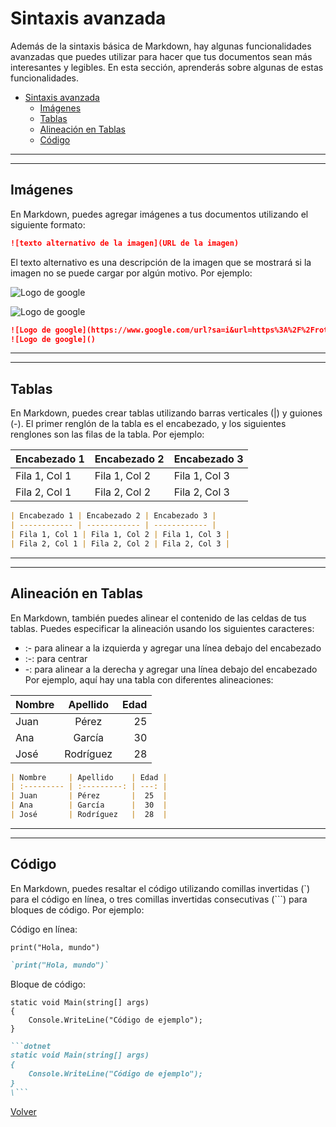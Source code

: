 # Sintaxis avanzada

Además de la sintaxis básica de Markdown, hay algunas funcionalidades avanzadas que puedes utilizar para hacer que tus documentos sean más interesantes y legibles. En esta sección, aprenderás sobre algunas de estas funcionalidades.

- [Sintaxis avanzada](#sintaxis-avanzada)
  - [Imágenes](#imágenes)
  - [Tablas](#tablas)
  - [Alineación en Tablas](#alineación-en-tablas)
  - [Código](#código)


--------------
--------------
## Imágenes
En Markdown, puedes agregar imágenes a tus documentos utilizando el siguiente formato:

```markdown
![texto alternativo de la imagen](URL de la imagen)
```

El texto alternativo es una descripción de la imagen que se mostrará si la imagen no se puede cargar por algún motivo. Por ejemplo:

![Logo de google]()

![Logo de google](https://www.google.com/url?sa=i&url=https%3A%2F%2Frotulosmatesanz.com%2Fblog%2Fhistoria-del-logo-de-google%2F&psig=AOvVaw19C4moWrgKvFl2rXZFl7js&ust=1685555503430000&source=images&cd=vfe&ved=0CBEQjRxqFwoTCJjL-9nNnf8CFQAAAAAdAAAAABAE)

```markdown
![Logo de google](https://www.google.com/url?sa=i&url=https%3A%2F%2Frotulosmatesanz.com%2Fblog%2Fhistoria-del-logo-de-google%2F&psig=AOvVaw19C4moWrgKvFl2rXZFl7js&ust=1685555503430000&source=images&cd=vfe&ved=0CBEQjRxqFwoTCJjL-9nNnf8CFQAAAAAdAAAAABAE)
![Logo de google]()
```

--------------
--------------

## Tablas
En Markdown, puedes crear tablas utilizando barras verticales (|) y guiones (-). El primer renglón de la tabla es el encabezado, y los siguientes renglones son las filas de la tabla. Por ejemplo:

| Encabezado 1 | Encabezado 2 | Encabezado 3 |
| ------------ | ------------ | ------------ |
| Fila 1, Col 1 | Fila 1, Col 2 | Fila 1, Col 3 |
| Fila 2, Col 1 | Fila 2, Col 2 | Fila 2, Col 3 |

```markdown
| Encabezado 1 | Encabezado 2 | Encabezado 3 |
| ------------ | ------------ | ------------ |
| Fila 1, Col 1 | Fila 1, Col 2 | Fila 1, Col 3 |
| Fila 2, Col 1 | Fila 2, Col 2 | Fila 2, Col 3 |
```

--------------
--------------

## Alineación en Tablas

En Markdown, también puedes alinear el contenido de las celdas de tus tablas. Puedes especificar la alineación usando los siguientes caracteres:

- :- para alinear a la izquierda y agregar una línea debajo del encabezado
- :-: para centrar
- -: para alinear a la derecha y agregar una línea debajo del encabezado
Por ejemplo, aquí hay una tabla con diferentes alineaciones:

| Nombre     | Apellido    | Edad |
| :--------- | :---------: | ---: |
| Juan       | Pérez       |  25  |
| Ana        | García      |  30  |
| José       | Rodríguez   |  28  |

```markdown
| Nombre     | Apellido    | Edad |
| :--------- | :---------: | ---: |
| Juan       | Pérez       |  25  |
| Ana        | García      |  30  |
| José       | Rodríguez   |  28  |
```
--------------
--------------

## Código
En Markdown, puedes resaltar el código utilizando comillas invertidas (`) para el código en línea, o tres comillas invertidas consecutivas (```) para bloques de código. Por ejemplo:

Código en línea: 

`print("Hola, mundo")`
```markdown
`print("Hola, mundo")`
```


Bloque de código:
```dotnet
static void Main(string[] args)
{
    Console.WriteLine("Código de ejemplo");
}
```

```markdown
```dotnet
static void Main(string[] args)
{
    Console.WriteLine("Código de ejemplo");
}
\```
```



[Volver](README.md)
